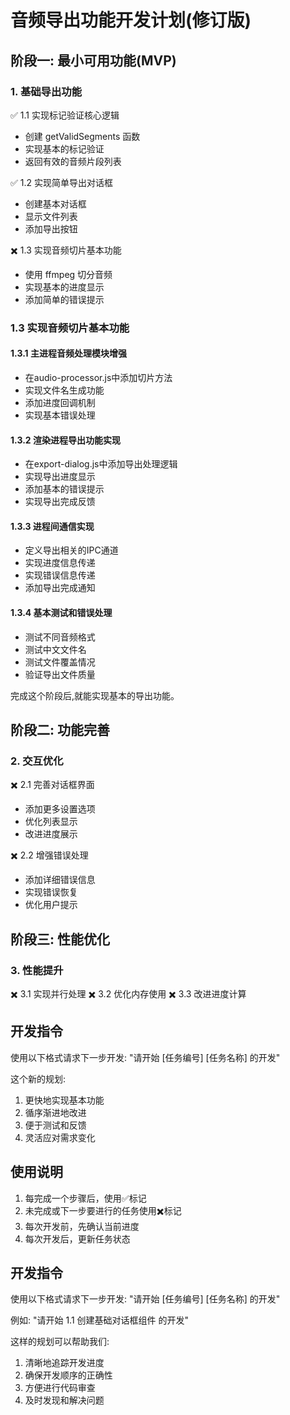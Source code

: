 # 音频导出功能开发计划(修订版)

## 阶段一: 最小可用功能(MVP)

### 1. 基础导出功能
✅ 1.1 实现标记验证核心逻辑
- 创建 getValidSegments 函数
- 实现基本的标记验证
- 返回有效的音频片段列表

✅ 1.2 实现简单导出对话框
- 创建基本对话框
- 显示文件列表
- 添加导出按钮

✖️ 1.3 实现音频切片基本功能
- 使用 ffmpeg 切分音频
- 实现基本的进度显示
- 添加简单的错误提示
### 1.3 实现音频切片基本功能

#### 1.3.1 主进程音频处理模块增强
- 在audio-processor.js中添加切片方法
- 实现文件名生成功能
- 添加进度回调机制
- 实现基本错误处理

#### 1.3.2 渲染进程导出功能实现
- 在export-dialog.js中添加导出处理逻辑
- 实现导出进度显示
- 添加基本的错误提示
- 实现导出完成反馈

#### 1.3.3 进程间通信实现
- 定义导出相关的IPC通道
- 实现进度信息传递
- 实现错误信息传递
- 添加导出完成通知

#### 1.3.4 基本测试和错误处理
- 测试不同音频格式
- 测试中文文件名
- 测试文件覆盖情况
- 验证导出文件质量

完成这个阶段后,就能实现基本的导出功能。

## 阶段二: 功能完善

### 2. 交互优化
✖️ 2.1 完善对话框界面
- 添加更多设置选项
- 优化列表显示
- 改进进度展示

✖️ 2.2 增强错误处理
- 添加详细错误信息
- 实现错误恢复
- 优化用户提示

## 阶段三: 性能优化

### 3. 性能提升
✖️ 3.1 实现并行处理
✖️ 3.2 优化内存使用
✖️ 3.3 改进进度计算

## 开发指令
使用以下格式请求下一步开发:
"请开始 [任务编号] [任务名称] 的开发"

这个新的规划:
1. 更快地实现基本功能
2. 循序渐进地改进
3. 便于测试和反馈
4. 灵活应对需求变化


## 使用说明
1. 每完成一个步骤后，使用✅标记
2. 未完成或下一步要进行的任务使用✖️标记
3. 每次开发前，先确认当前进度
4. 每次开发后，更新任务状态

## 开发指令
使用以下格式请求下一步开发:
"请开始 [任务编号] [任务名称] 的开发"

例如:
"请开始 1.1 创建基础对话框组件 的开发"

这样的规划可以帮助我们:
1. 清晰地追踪开发进度
2. 确保开发顺序的正确性
3. 方便进行代码审查
4. 及时发现和解决问题
